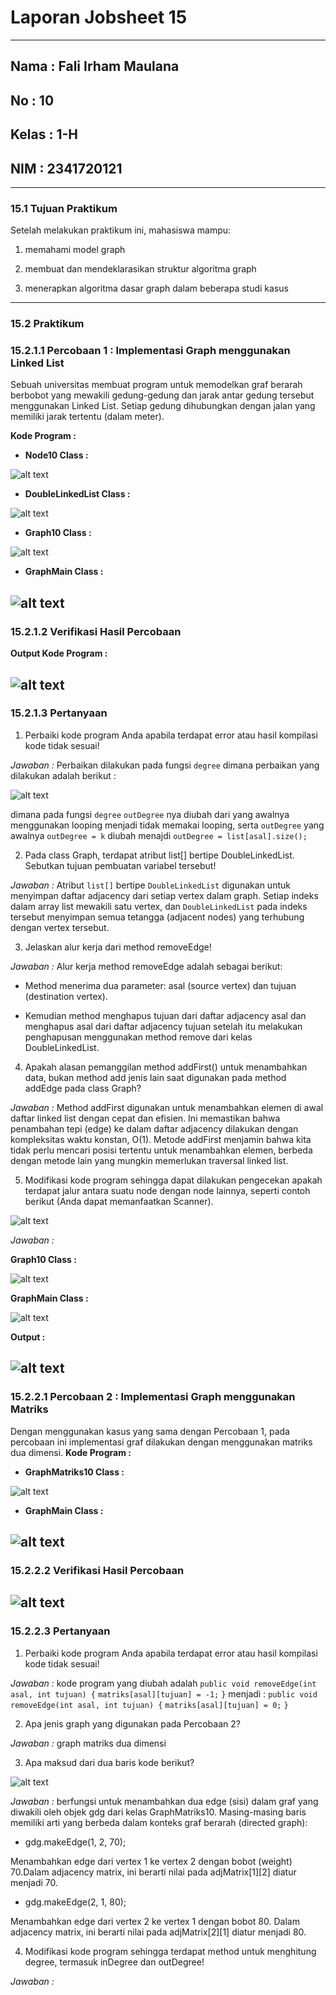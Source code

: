# **Laporan Jobsheet 15**
---
## Nama    : Fali Irham Maulana
## No      : 10
## Kelas   : 1-H
## NIM     : 2341720121
---
### 15.1 Tujuan Praktikum
Setelah melakukan praktikum ini, mahasiswa mampu:

1. memahami model graph

2. membuat dan mendeklarasikan struktur algoritma graph

3. menerapkan algoritma dasar graph dalam beberapa studi kasus 
---------------
### 15.2 Praktikum 
### 15.2.1.1 Percobaan 1 : Implementasi Graph menggunakan Linked List 
Sebuah universitas membuat program untuk memodelkan graf berarah berbobot yang mewakili 
gedung-gedung dan jarak antar gedung tersebut menggunakan Linked List. Setiap gedung 
dihubungkan dengan jalan yang memiliki jarak tertentu (dalam meter).

**Kode Program :** 

- **Node10 Class :**

![alt text](code.png)

- **DoubleLinkedList Class :**

![alt text](code1.png)

- **Graph10 Class :**

![alt text](code2.png)

- **GraphMain Class :**

![alt text](code3.png)
-----------------------
### 15.2.1.2 Verifikasi Hasil Percobaan 
**Output Kode Program :**

![alt text](image.png)
-----------------------
### 15.2.1.3 Pertanyaan 
1. Perbaiki kode program Anda apabila terdapat error atau hasil kompilasi kode tidak sesuai!

_Jawaban :_ Perbaikan dilakukan pada fungsi `degree` dimana perbaikan yang dilakukan adalah berikut :

![alt text](code4.png)

dimana pada fungsi `degree` `outDegree` nya diubah dari yang awalnya menggunakan looping menjadi tidak memakai looping, serta 
`outDegree` yang awalnya `outDegree = k` diubah menajdi `outDegree = list[asal].size();` 

2. Pada class Graph, terdapat atribut list[] bertipe DoubleLinkedList. Sebutkan tujuan pembuatan 
variabel tersebut!

_Jawaban :_ Atribut `list[]` bertipe `DoubleLinkedList` digunakan untuk menyimpan daftar adjacency dari setiap vertex dalam graph. Setiap indeks dalam array list mewakili satu vertex, dan `DoubleLinkedList` pada indeks tersebut menyimpan semua tetangga (adjacent nodes) yang terhubung dengan vertex tersebut. 

3. Jelaskan alur kerja dari method removeEdge!

_Jawaban :_ Alur kerja method removeEdge adalah sebagai berikut:

- Method menerima dua parameter: asal (source vertex) dan tujuan (destination vertex).

- Kemudian method menghapus tujuan dari daftar adjacency asal dan menghapus asal dari daftar adjacency tujuan setelah itu melakukan penghapusan menggunakan method remove dari kelas DoubleLinkedList.

4. Apakah alasan pemanggilan method addFirst() untuk menambahkan data, bukan method add 
jenis lain saat digunakan pada method addEdge pada class Graph?

_Jawaban :_ Method addFirst digunakan untuk menambahkan elemen di awal daftar linked list dengan cepat dan efisien. Ini memastikan bahwa penambahan tepi (edge) ke dalam daftar adjacency dilakukan dengan kompleksitas waktu konstan, O(1). Metode addFirst menjamin bahwa kita tidak perlu mencari posisi tertentu untuk menambahkan elemen, berbeda dengan metode lain yang mungkin memerlukan traversal linked list.

5. Modifikasi kode program sehingga dapat dilakukan pengecekan apakah terdapat jalur antara 
suatu node dengan node lainnya, seperti contoh berikut (Anda dapat memanfaatkan Scanner).

![alt text](image-1.png)

_Jawaban :_ 

**Graph10 Class :**

![alt text](code5.png)

**GraphMain Class :**

![alt text](code6.png)

**Output :**

![alt text](image-2.png)
------------------------
### 15.2.2.1 Percobaan 2 : Implementasi Graph menggunakan Matriks
Dengan menggunakan kasus yang sama dengan Percobaan 1, pada percobaan ini implementasi 
graf dilakukan dengan menggunakan matriks dua dimensi.
**Kode Program :** 

- **GraphMatriks10 Class :**

![alt text](code7.png)

- **GraphMain Class :**

![alt text](code8.png)
-------------------------
### 15.2.2.2 Verifikasi Hasil Percobaan
![alt text](image-4.png)
------------------------
### 15.2.2.3 Pertanyaan
1. Perbaiki kode program Anda apabila terdapat error atau hasil kompilasi kode tidak sesuai!

_Jawaban :_ kode program yang diubah adalah 
    `public void removeEdge(int asal, int tujuan) {`
            `matriks[asal][tujuan] = -1;`
    `}`
    menjadi : 
    `public void removeEdge(int asal, int tujuan) {`
            `matriks[asal][tujuan] = 0;`
    `}`

2. Apa jenis graph yang digunakan pada Percobaan 2?

_Jawaban :_ graph matriks dua dimensi 

3. Apa maksud dari dua baris kode berikut?

![alt text](image-5.png)

_Jawaban :_ berfungsi untuk menambahkan dua edge (sisi) dalam graf yang diwakili oleh objek gdg dari kelas GraphMatriks10. Masing-masing baris memiliki arti yang berbeda dalam konteks graf berarah (directed graph):

- gdg.makeEdge(1, 2, 70);

Menambahkan edge dari vertex 1 ke vertex 2 dengan bobot (weight) 70.Dalam adjacency matrix, ini berarti nilai pada adjMatrix[1][2] diatur menjadi 70.
- gdg.makeEdge(2, 1, 80);

Menambahkan edge dari vertex 2 ke vertex 1 dengan bobot 80.
Dalam adjacency matrix, ini berarti nilai pada adjMatrix[2][1] diatur menjadi 80.

4. Modifikasi kode program sehingga terdapat method untuk menghitung degree, termasuk 
inDegree dan outDegree!

_Jawaban :_ 
